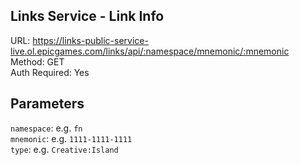 ## Links Service - Link Info

URL: https://links-public-service-live.ol.epicgames.com/links/api/:namespace/mnemonic/:mnemonic \
Method: GET \
Auth Required: Yes

## Parameters

`namespace`: e.g. `fn` \
`mnemonic`: e.g. `1111-1111-1111` \
`type`: e.g. `Creative:Island`